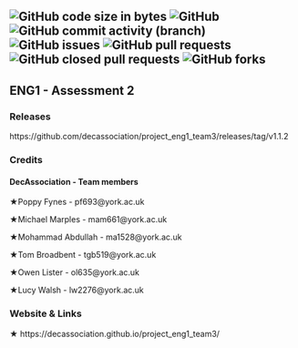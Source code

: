 ![GitHub code size in bytes](https://img.shields.io/github/languages/code-size/decassociation/project_eng1_team3)
![GitHub](https://img.shields.io/github/license/decassociation/project_eng1_team3)
![GitHub commit activity (branch)](https://img.shields.io/github/commit-activity/w/decassociation/project_eng1_team3/master?style=plastic)
![GitHub issues](https://img.shields.io/github/issues/decassociation/project_eng1_team3)
![GitHub pull requests](https://img.shields.io/github/issues-pr/decassociation/project_eng1_team3?style=plastic)
![GitHub closed pull requests](https://img.shields.io/github/issues-pr-closed/decassociation/project_eng1_team3)
![GitHub forks](https://img.shields.io/github/forks/decassociation/project_eng1_team3?style=social)
---------------------------
<h2>ENG1 - Assessment 2</h2>
<h3>Releases</h3>
https://github.com/decassociation/project_eng1_team3/releases/tag/v1.1.2
<h3>Credits</h3>
<h4>DecAssociation - Team members</h4>
<p>★Poppy Fynes - pf693@york.ac.uk</p>
<p>★Michael Marples - mam661@york.ac.uk</p>
<p>★Mohammad Abdullah - ma1528@york.ac.uk</p>
<p>★Tom Broadbent - tgb519@york.ac.uk</p>
<p>★Owen Lister - ol635@york.ac.uk</p>
<p>★Lucy Walsh - lw2276@york.ac.uk</p>
<h3>Website & Links</h3>
★ https://decassociation.github.io/project_eng1_team3/
